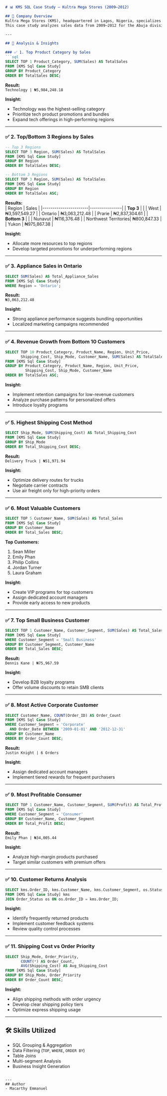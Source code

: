 ```markdown
# 📊 KMS SQL Case Study – Kultra Mega Stores (2009–2012)

## 🏢 Company Overview  
Kultra Mega Stores (KMS), headquartered in Lagos, Nigeria, specializes in office supplies, technology, and furniture.  
This case study analyzes sales data from 2009–2012 for the Abuja division to extract actionable insights.

---

## 📝 Analysis & Insights

### ✅ 1. Top Product Category by Sales  
```sql
SELECT TOP 1 Product_Category, SUM(Sales) AS TotalSales
FROM [KMS Sql Case Study]
GROUP BY Product_Category
ORDER BY TotalSales DESC;
```
**Result:**  
`Technology | ₦5,984,248.18`  

**Insight:**  
- Technology was the highest-selling category  
- Prioritize tech product promotions and bundles  
- Expand tech offerings in high-performing regions  

---

### ✅ 2. Top/Bottom 3 Regions by Sales  
```sql
-- Top 3 Regions
SELECT TOP 3 Region, SUM(Sales) AS TotalSales
FROM [KMS Sql Case Study]
GROUP BY Region
ORDER BY TotalSales DESC;

-- Bottom 3 Regions
SELECT TOP 3 Region, SUM(Sales) AS TotalSales
FROM [KMS Sql Case Study]
GROUP BY Region
ORDER BY TotalSales ASC;
```
**Results:**  
| Region                | Sales          |
|-----------------------|----------------|
| **Top 3**             |                |
| West                 | ₦3,597,549.27  |
| Ontario              | ₦3,063,212.48  |
| Prarie               | ₦2,837,304.61  |
| **Bottom 3**          |                |
| Nunavut              | ₦116,376.48    |
| Northwest Territories| ₦800,847.33    |
| Yukon                | ₦975,867.38    |

**Insight:**  
- Allocate more resources to top regions  
- Develop targeted promotions for underperforming regions  

---

### ✅ 3. Appliance Sales in Ontario  
```sql
SELECT SUM(Sales) AS Total_Appliance_Sales
FROM [KMS Sql Case Study]
WHERE Region = 'Ontario';
```
**Result:**  
`₦3,063,212.48`  

**Insight:**  
- Strong appliance performance suggests bundling opportunities  
- Localized marketing campaigns recommended  

---

### ✅ 4. Revenue Growth from Bottom 10 Customers  
```sql
SELECT TOP 10 Product_Category, Product_Name, Region, Unit_Price, 
       Shipping_Cost, Ship_Mode, Customer_Name, SUM(Sales) AS TotalSales
FROM [KMS Sql Case Study]
GROUP BY Product_Category, Product_Name, Region, Unit_Price, 
         Shipping_Cost, Ship_Mode, Customer_Name
ORDER BY TotalSales ASC;
```
**Insight:**  
- Implement retention campaigns for low-revenue customers  
- Analyze purchase patterns for personalized offers  
- Introduce loyalty programs  

---

### ✅ 5. Highest Shipping Cost Method  
```sql
SELECT Ship_Mode, SUM(Shipping_Cost) AS Total_Shipping_Cost
FROM [KMS Sql Case Study]
GROUP BY Ship_Mode
ORDER BY Total_Shipping_Cost DESC;
```
**Result:**  
`Delivery Truck | ₦51,971.94`  

**Insight:**  
- Optimize delivery routes for trucks  
- Negotiate carrier contracts  
- Use air freight only for high-priority orders  

---

### ✅ 6. Most Valuable Customers  
```sql
SELECT TOP 5 Customer_Name, SUM(Sales) AS Total_Sales
FROM [KMS Sql Case Study]
GROUP BY Customer_Name
ORDER BY Total_Sales DESC;
```
**Top Customers:**  
1. Sean Miller  
2. Emily Phan  
3. Philip Collins  
4. Jordan Turner  
5. Laura Graham  

**Insight:**  
- Create VIP programs for top customers  
- Assign dedicated account managers  
- Provide early access to new products  

---

### ✅ 7. Top Small Business Customer  
```sql
SELECT TOP 1 Customer_Name, Customer_Segment, SUM(Sales) AS Total_Sales
FROM [KMS Sql Case Study]
WHERE Customer_Segment = 'Small Business'
GROUP BY Customer_Segment, Customer_Name
ORDER BY Total_Sales DESC;
```
**Result:**  
`Dennis Kane | ₦75,967.59`  

**Insight:**  
- Develop B2B loyalty programs  
- Offer volume discounts to retain SMB clients  

---

### ✅ 8. Most Active Corporate Customer  
```sql
SELECT Customer_Name, COUNT(Order_ID) AS Order_Count
FROM [KMS Sql Case Study]
WHERE Customer_Segment = 'Corporate'
  AND Order_Date BETWEEN '2009-01-01' AND '2012-12-31'
GROUP BY Customer_Name
ORDER BY Order_Count DESC;
```
**Result:**  
`Justin Knight | 6 Orders`  

**Insight:**  
- Assign dedicated account managers  
- Implement tiered rewards for frequent purchasers  

---

### ✅ 9. Most Profitable Consumer  
```sql
SELECT TOP 1 Customer_Name, Customer_Segment, SUM(Profit) AS Total_Profit
FROM [KMS Sql Case Study]
WHERE Customer_Segment = 'Consumer'
GROUP BY Customer_Name, Customer_Segment
ORDER BY Total_Profit DESC;
```
**Result:**  
`Emily Phan | ₦34,005.44`  

**Insight:**  
- Analyze high-margin products purchased  
- Target similar customers with premium offers  

---

### ✅ 10. Customer Returns Analysis  
```sql
SELECT kms.Order_ID, kms.Customer_Name, kms.Customer_Segment, os.Status
FROM [KMS Sql Case Study] kms
JOIN Order_Status os ON os.Order_ID = kms.Order_ID;
```
**Insight:**  
- Identify frequently returned products  
- Implement customer feedback systems  
- Review quality control processes  

---

### ✅ 11. Shipping Cost vs Order Priority  
```sql
SELECT Ship_Mode, Order_Priority, 
       COUNT(*) AS Order_Count, 
       AVG(Shipping_Cost) AS Avg_Shipping_Cost
FROM [KMS Sql Case Study]
GROUP BY Ship_Mode, Order_Priority
ORDER BY Order_Count DESC;
```
**Insight:**  
- Align shipping methods with order urgency  
- Develop clear shipping policy tiers  
- Optimize express shipping usage  

---

## 🛠️ Skills Utilized  
- SQL Grouping & Aggregation  
- Data Filtering (`TOP`, `WHERE`, `ORDER BY`)  
- Table Joins  
- Multi-segment Analysis  
- Business Insight Generation  
```

---
## Author
- Macarthy Emmanuel
